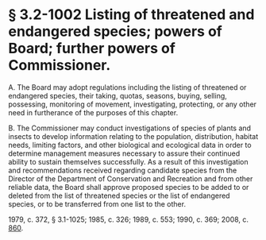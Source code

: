 # § 3.2-1002 Listing of threatened and endangered species; powers of Board; further powers of Commissioner.

<p>A. The Board may adopt regulations including the listing of threatened or endangered species, their taking, quotas, seasons, buying, selling, possessing, monitoring of movement, investigating, protecting, or any other need in furtherance of the purposes of this chapter.</p><p>B. The Commissioner may conduct investigations of species of plants and insects to develop information relating to the population, distribution, habitat needs, limiting factors, and other biological and ecological data in order to determine management measures necessary to assure their continued ability to sustain themselves successfully. As a result of this investigation and recommendations received regarding candidate species from the Director of the Department of Conservation and Recreation and from other reliable data, the Board shall approve proposed species to be added to or deleted from the list of threatened species or the list of endangered species, or to be transferred from one list to the other.</p><p>1979, c. 372, § 3.1-1025; 1985, c. 326; 1989, c. 553; 1990, c. 369; 2008, c. <a href='http://lis.virginia.gov/cgi-bin/legp604.exe?081+ful+CHAP0860'>860</a>.</p>